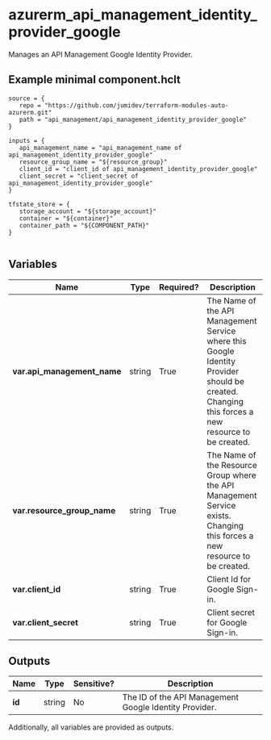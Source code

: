 # azurerm_api_management_identity_provider_google

Manages an API Management Google Identity Provider.

## Example minimal component.hclt

```hcl
source = {
   repo = "https://github.com/jumidev/terraform-modules-auto-azurerm.git" 
   path = "api_management/api_management_identity_provider_google" 
}

inputs = {
   api_management_name = "api_management_name of api_management_identity_provider_google" 
   resource_group_name = "${resource_group}" 
   client_id = "client_id of api_management_identity_provider_google" 
   client_secret = "client_secret of api_management_identity_provider_google" 
}

tfstate_store = {
   storage_account = "${storage_account}" 
   container = "${container}" 
   container_path = "${COMPONENT_PATH}" 
}


```

## Variables

| Name | Type | Required? |  Description |
| ---- | ---- | --------- |  ----------- |
| **var.api_management_name** | string | True | The Name of the API Management Service where this Google Identity Provider should be created. Changing this forces a new resource to be created. | 
| **var.resource_group_name** | string | True | The Name of the Resource Group where the API Management Service exists. Changing this forces a new resource to be created. | 
| **var.client_id** | string | True | Client Id for Google Sign-in. | 
| **var.client_secret** | string | True | Client secret for Google Sign-in. | 



## Outputs

| Name | Type | Sensitive? | Description |
| ---- | ---- | --------- | --------- |
| **id** | string | No  | The ID of the API Management Google Identity Provider. | 

Additionally, all variables are provided as outputs.

